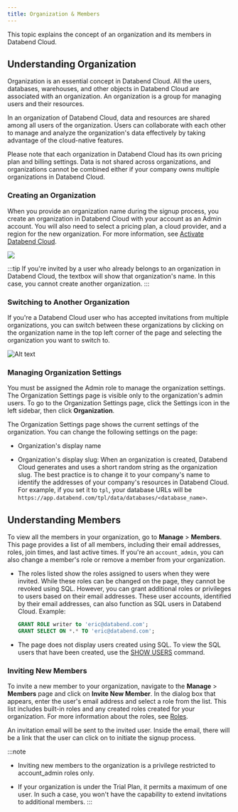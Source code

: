 ```yaml
---
title: Organization & Members
---
```


This topic explains the concept of an organization and its members in Databend Cloud.

## Understanding Organization

Organization is an essential concept in Databend Cloud. All the users, databases, warehouses, and other objects in Databend Cloud are associated with an organization.  An organization is a group for managing users and their resources.

In an organization of Databend Cloud, data and resources are shared among all users of the organization. Users can collaborate with each other to manage and analyze the organization's data effectively by taking advantage of the cloud-native features.

Please note that each organization in Databend Cloud has its own pricing plan and billing settings. Data is not shared across organizations, and organizations cannot be combined either if your company owns multiple organizations in Databend Cloud.

### Creating an Organization

When you provide an organization name during the signup process, you create an organization in Databend Cloud with your account as an Admin account. You will also need to select a pricing plan, a cloud provider, and a region for the new organization. For more information, see [Activate Databend Cloud](../00-new-account.md).

![](@site/static/img/documents/getting-started/01.jpg)

:::tip
If you're invited by a user who already belongs to an organization in Databend Cloud, the textbox will show that organization's name. In this case, you cannot create another organization.
:::

### Switching to Another Organization

If you're a Databend Cloud user who has accepted invitations from multiple organizations, you can switch between these organizations by clicking on the organization name in the top left corner of the page and selecting the organization you want to switch to.

![Alt text](@site/static/img/documents/overview/switch-org.gif)

### Managing Organization Settings

You must be assigned the Admin role to manage the organization settings. The Organization Settings page is visible only to the organization's admin users. To go to the Organization Settings page, click the Settings icon in the left sidebar, then click **Organization**.

The Organization Settings page shows the current settings of the organization. You can change the following settings on the page:

- Organization's display name

- Organization's display slug: When an organization is created, Databend Cloud generates and uses a short random string as the organization slug. The best practice is to change it to your company's name to identify the addresses of your company's resources in Databend Cloud. For example, if you set it to `tpl`, your database URLs will be `https://app.databend.com/tpl/data/databases/<database_name>`.

## Understanding Members

To view all the members in your organization, go to **Manage** > **Members**. This page provides a list of all members, including their email addresses, roles, join times, and last active times. If you're an `account_admin`, you can also change a member's role or remove a member from your organization.

- The roles listed show the roles assigned to users when they were invited. While these roles can be changed on the page, they cannot be revoked using SQL. However, you can grant additional roles or privileges to users based on their email addresses. These user accounts, identified by their email addresses, can also function as SQL users in Databend Cloud. Example:

    ```sql
    GRANT ROLE writer to 'eric@databend.com';
    GRANT SELECT ON *.* TO 'eric@databend.com';
    ```

- The page does not display users created using SQL. To view the SQL users that have been created, use the [SHOW USERS](/sql/sql-commands/ddl/user/user-show-users) command.

### Inviting New Members

To invite a new member to your organization, navigate to the **Manage** > **Members** page and click on **Invite New Member**. In the dialog box that appears, enter the user's email address and select a role from the list. This list includes built-in roles and any created roles created for your organization. For more information about the roles, see [Roles](/guides/security/access-control/roles).

An invitation email will be sent to the invited user. Inside the email, there will be a link that the user can click on to initiate the signup process.

:::note
- Inviting new members to the organization is a privilege restricted to account_admin roles only.

- If your organization is under the Trial Plan, it permits a maximum of one user. In such a case, you won't have the capability to extend invitations to additional members.
:::